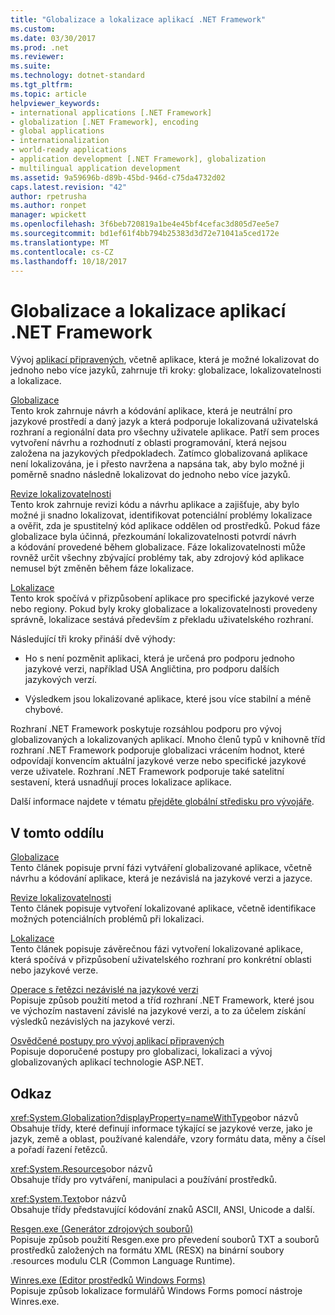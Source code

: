 ```yaml
---
title: "Globalizace a lokalizace aplikací .NET Framework"
ms.custom: 
ms.date: 03/30/2017
ms.prod: .net
ms.reviewer: 
ms.suite: 
ms.technology: dotnet-standard
ms.tgt_pltfrm: 
ms.topic: article
helpviewer_keywords:
- international applications [.NET Framework]
- globalization [.NET Framework], encoding
- global applications
- internationalization
- world-ready applications
- application development [.NET Framework], globalization
- multilingual application development
ms.assetid: 9a59696b-d89b-45bd-946d-c75da4732d02
caps.latest.revision: "42"
author: rpetrusha
ms.author: ronpet
manager: wpickett
ms.openlocfilehash: 3f6beb720819a1be4e45bf4cefac3d805d7ee5e7
ms.sourcegitcommit: bd1ef61f4bb794b25383d3d72e71041a5ced172e
ms.translationtype: MT
ms.contentlocale: cs-CZ
ms.lasthandoff: 10/18/2017
---
```

# <a name="globalizing-and-localizing-net-framework-applications"></a>Globalizace a lokalizace aplikací .NET Framework
Vývoj [aplikací připravených](http://msdn.microsoft.com/goglobal/bb978433.aspx), včetně aplikace, která je možné lokalizovat do jednoho nebo více jazyků, zahrnuje tři kroky: globalizace, lokalizovatelnosti a lokalizace.  
  
 [Globalizace](../../../docs/standard/globalization-localization/globalization.md)  
 Tento krok zahrnuje návrh a kódování aplikace, která je neutrální pro jazykové prostředí a daný jazyk a která podporuje lokalizovaná uživatelská rozhraní a regionální data pro všechny uživatele aplikace. Patří sem proces vytvoření návrhu a rozhodnutí z oblasti programování, která nejsou založena na jazykových předpokladech. Zatímco globalizovaná aplikace není lokalizována, je i přesto navržena a napsána tak, aby bylo možné ji poměrně snadno následně lokalizovat do jednoho nebo více jazyků.  
  
 [Revize lokalizovatelnosti](../../../docs/standard/globalization-localization/localizability-review.md)  
 Tento krok zahrnuje revizi kódu a návrhu aplikace a zajišťuje, aby bylo možné ji snadno lokalizovat, identifikovat potenciální problémy lokalizace a ověřit, zda je spustitelný kód aplikace oddělen od prostředků. Pokud fáze globalizace byla účinná, přezkoumání lokalizovatelnosti potvrdí návrh a kódování provedené během globalizace. Fáze lokalizovatelnosti může rovněž určit všechny zbývající problémy tak, aby zdrojový kód aplikace nemusel být změněn během fáze lokalizace.  
  
 [Lokalizace](../../../docs/standard/globalization-localization/localization.md)  
 Tento krok spočívá v přizpůsobení aplikace pro specifické jazykové verze nebo regiony. Pokud byly kroky globalizace a lokalizovatelnosti provedeny správně, lokalizace sestává především z překladu uživatelského rozhraní.  
  
 Následující tři kroky přináší dvě výhody:  
  
-   Ho s není pozměnit aplikaci, která je určená pro podporu jednoho jazykové verzi, například USA Angličtina, pro podporu dalších jazykových verzí.  
  
-   Výsledkem jsou lokalizované aplikace, které jsou více stabilní a méně chybové.  
  
 Rozhraní .NET Framework poskytuje rozsáhlou podporu pro vývoj globalizovaných a lokalizovaných aplikací. Mnoho členů typů v knihovně tříd rozhraní .NET Framework podporuje globalizaci vrácením hodnot, které odpovídají konvencím aktuální jazykové verze nebo specifické jazykové verze uživatele. Rozhraní .NET Framework podporuje také satelitní sestavení, která usnadňují proces lokalizace aplikace.  
  
 Další informace najdete v tématu [přejděte globální středisku pro vývojáře](http://go.microsoft.com/fwlink/?LinkId=235015).  
  
## <a name="in-this-section"></a>V tomto oddílu  
 [Globalizace](../../../docs/standard/globalization-localization/globalization.md)  
 Tento článek popisuje první fázi vytváření globalizované aplikace, včetně návrhu a kódování aplikace, která je nezávislá na jazykové verzi a jazyce.  
  
 [Revize lokalizovatelnosti](../../../docs/standard/globalization-localization/localizability-review.md)  
 Tento článek popisuje vytvoření lokalizované aplikace, včetně identifikace možných potenciálních problémů při lokalizaci.  
  
 [Lokalizace](../../../docs/standard/globalization-localization/localization.md)  
 Tento článek popisuje závěrečnou fázi vytvoření lokalizované aplikace, která spočívá v přizpůsobení uživatelského rozhraní pro konkrétní oblasti nebo jazykové verze.  
  
 [Operace s řetězci nezávislé na jazykové verzi](../../../docs/standard/globalization-localization/culture-insensitive-string-operations.md)  
 Popisuje způsob použití metod a tříd rozhraní .NET Framework, které jsou ve výchozím nastavení závislé na jazykové verzi, a to za účelem získání výsledků nezávislých na jazykové verzi.  
  
 [Osvědčené postupy pro vývoj aplikací připravených](../../../docs/standard/globalization-localization/best-practices-for-developing-world-ready-apps.md)  
 Popisuje doporučené postupy pro globalizaci, lokalizaci a vývoj globalizovaných aplikací technologie ASP.NET.  
  
## <a name="reference"></a>Odkaz  
 <xref:System.Globalization?displayProperty=nameWithType>obor názvů  
 Obsahuje třídy, které definují informace týkající se jazykové verze, jako je jazyk, země a oblast, používané kalendáře, vzory formátu data, měny a čísel a pořadí řazení řetězců.  
  
 <xref:System.Resources>obor názvů  
 Obsahuje třídy pro vytváření, manipulaci a používání prostředků.  
  
 <xref:System.Text>obor názvů  
 Obsahuje třídy představující kódování znaků ASCII, ANSI, Unicode a další.  
  
 [Resgen.exe (Generátor zdrojových souborů)](../../../docs/framework/tools/resgen-exe-resource-file-generator.md)  
 Popisuje způsob použití Resgen.exe pro převedení souborů TXT a souborů prostředků založených na formátu XML (RESX) na binární soubory .resources modulu CLR (Common Language Runtime).  
  
 [Winres.exe (Editor prostředků Windows Forms)](../../../docs/framework/tools/winres-exe-windows-forms-resource-editor.md)  
 Popisuje způsob lokalizace formulářů Windows Forms pomocí nástroje Winres.exe.
